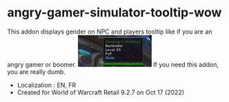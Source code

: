 # angry-gamer-simulator-tooltip-wow
This addon displays gender on NPC and players tooltip like if you are an angry gamer or boomer.
<img src="readme-demo.gif" />
If you need this addon, you are really dumb.
- Localization : EN, FR
- Created for World of Warcraft Retail 9.2.7 on Oct 17 (2022)
